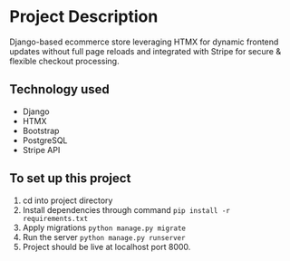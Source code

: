 # Project Description 
Django-based ecommerce store leveraging HTMX for dynamic frontend updates without full page reloads and integrated with Stripe for secure & flexible checkout processing.

## Technology used

- Django
- HTMX
- Bootstrap
- PostgreSQL
- Stripe API

## To set up this project

1. cd into project directory
2. Install dependencies through command `pip install -r requirements.txt`
3. Apply migrations `python manage.py migrate`
4. Run the server `python manage.py runserver`
5. Project should be live at localhost port 8000.